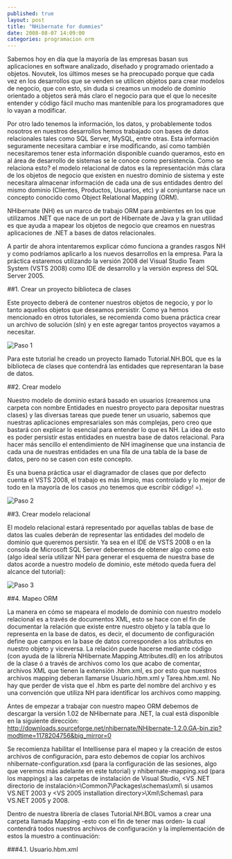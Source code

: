 ```yaml
---
published: true
layout: post
title: "NHibernate for dummies"
date: 2008-08-07 14:09:00
categories: programacion orm
---
```


Sabemos hoy en día que la mayoría de las empresas basan sus aplicaciones en software analizado, diseñado y programado orientado a objetos. Novutek, los últimos meses se ha preocupado porque que cada vez en los desarrollos que se venden se utilicen objetos para crear modelos de negocio, que con esto, sin duda si creamos un modelo de dominio orientado a objetos será más claro el negocio para que el que lo necesite entender y código fácil mucho mas mantenible para los programadores que lo vayan a modificar.

Por otro lado tenemos la información, los datos, y probablemente todos nosotros en nuestros desarrollos hemos trabajado con bases de datos relacionales tales como SQL Server, MySQL, entre otras. Esta información seguramente necesitara cambiar e irse modificando, así como también necesitaremos tener esta información disponible cuando queramos, esto en al área de desarrollo de sistemas se le conoce como persistencia. Como se relaciona esto? el modelo relacional de datos es la representación más clara de los objetos de negocio que existen en nuestro dominio de sistema y este necesitara almacenar información de cada una de sus entidades dentro del mismo dominio (Clientes, Productos, Usuarios, etc) y al conjuntarse nace un concepto conocido como Object Relational Mapping (ORM).

NHibernate (NH) es un marco de trabajo ORM para ambientes en los que utilizamos .NET que nace de un port de Hibernate de Java y la gran utilidad es que ayuda a mapear los objetos de negocio que creamos en nuestras aplicaciones de .NET a bases de datos relacionales.

A partir de ahora intentaremos explicar cómo funciona a grandes rasgos NH y como podríamos aplicarlo a los nuevos desarrollos en la empresa. Para la práctica estaremos utilizando la versión 2008 del Visual Studio Team System (VSTS 2008) como IDE de desarrollo y la versión express del SQL Server 2005.

##1. Crear un proyecto biblioteca de clases

Este proyecto deberá de contener nuestros objetos de negocio, y por lo tanto aquellos objetos que deseamos persistir. Como ya hemos mencionado en otros tutoriales, se recomienda como buena práctica crear un archivo de solución (sln) y en este agregar tantos proyectos vayamos a necesitar.

![Paso 1](https://app.box.com/representation/file_version_14966616093/image_2048_jpg/1.jpg)

Para este tutorial he creado un proyecto llamado Tutorial.NH.BOL que es la biblioteca de clases que contendrá las entidades que representaran la base de datos.

##2. Crear modelo

Nuestro modelo de dominio estará basado en usuarios (crearemos una carpeta con nombre Entidades en nuestro proyecto para depositar nuestras clases) y las diversas tareas que puede tener un usuario, sabemos que nuestras aplicaciones empresariales son más complejas, pero creo que bastará con explicar lo esencial para entender lo que es NH. La idea de esto es poder persistir estas entidades en nuestra base de datos relacional. Para hacer más sencillo el entendimiento de NH imagínense que una instancia de cada una de nuestras entidades en una fila de una tabla de la base de datos, pero no se casen con este concepto.

Es una buena práctica usar el diagramador de clases que por defecto cuenta el VSTS 2008, el trabajo es más limpio, mas controlado y lo mejor de todo en la mayoría de los casos ¡no tenemos que escribir código! =).

![Paso 2](https://app.box.com/representation/file_version_14966703179/image_2048_jpg/1.jpg)

##3. Crear modelo relacional

El modelo relacional estará representado por aquellas tablas de base de datos las cuales deberán de representar las entidades del modelo de dominio que queremos persistir. Ya sea en el IDE de VSTS 2008 o en la consola de Microsoft SQL Server deberemos de obtener algo como esto (algo ideal sería utilizar NH para generar el esquema de nuestra base de datos acorde a nuestro modelo de dominio, este método queda fuera del alcance del tutorial):

![Paso 3](https://app.box.com/representation/file_version_14966701891/image_2048_jpg/1.jpg)

##4. Mapeo ORM

La manera en cómo se mapeara el modelo de dominio con nuestro modelo relacional es a través de documentos XML, esto se hace con el fin de documentar la relación que existe entre nuestro objeto y la tabla que lo representa en la base de datos, es decir, el documento de configuración define que campos en la base de datos corresponden a los atributos en nuestro objeto y viceversa. La relación puede hacerse mediante código (con ayuda de la librería NHibernate.Mapping.Attributes.dll) en los atributos de la clase ó a través de archivos como los que acabo de comentar, archivos XML que tienen la extensión .hbm.xml, es por esto que nuestros archivos mapping deberan llamarse Usuario.hbm.xml y Tarea.hbm.xml. No hay que perder de vista que el .hbm es parte del nombre del archivo y es una convención que utiliza NH para identificar los archivos como mapping.

Antes de empezar a trabajar con nuestro mapeo ORM debemos de descargar la versión 1.02 de NHibernate para .NET, la cual está disponible en la siguiente dirección: http://downloads.sourceforge.net/nhibernate/NHibernate-1.2.0.GA-bin.zip?modtime=1178204756&big_mirror=0

Se recomienza habilitar el Intellisense para el mapeo y la creación de estos archivos de configuración, para esto debemos de copiar los archivos nhibernate-configuration.xsd (para la configuración de las sesiones, algo que veremos más adelante en este tutorial) y nhibernate-mapping.xsd (para los mappings) a las carpetas de instalación de Visual Studio, <VS .NET directorio de instalación>\Common7\Packages\schemas\xml\ si usamos VS.NET 2003 y <VS 2005 installation directory>\Xml\Schemas\ para VS.NET 2005 y 2008.

Dentro de nuestra librería de clases Tutorial.NH.BOL vamos a crear una carpeta llamada Mapping -esto con el fin de tener mas orden- la cual contendrá todos nuestros archivos de configuración y la implementación de estos la muestro a continuación:

###4.1. Usuario.hbm.xml


